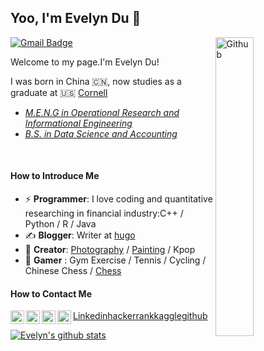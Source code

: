 ## Yoo, I'm Evelyn Du 👋 
<img width="35%" align="right" alt="Github" src="https://user-images.githubusercontent.com/48678280/88862734-4903af80-d201-11ea-968b-9c939d88a37c.gif" />

[![Gmail Badge](https://img.shields.io/badge/-vickydu1213@gmail.com-c14438?style=flat-square&logo=Gmail&logoColor=white&link=mailto:vickydu1213@gmail.com)](mailto:ishagupta2103@gmail.com)



Welcome to my page.I'm Evelyn Du! 

I was born in China 🇨🇳, now studies as a graduate at 🇺🇸 [Cornell]( https://www.engineering.cornell.edu/)
- *[M.E.N.G in Operational Research and Informational Engineering](https://www.orie.cornell.edu/orie/programs/meng-degree-ithaca/meng-resources/orie-meng-handbook-2024-2025)*
- *[B.S. in Data Science and Accounting](https://mbaen.rmbs.ruc.edu.cn/)*
<br>

#### How to Introduce Me
- ⚡ **Programmer**: I love coding and quantitative researching in financial industry:C++ / Python / R / Java
- ✍️ **Blogger**: Writer at [hugo](https://evelyn-english-post-site.vercel.app/)
- 🏃 **Creator**: [Photography](https://www.instagram.com/viii.iiicky?igsh=MWNpczJ3MmtlOGhnaA%3D%3D&utm_source=qr) / [Painting](https://jekyll-typing-artist.vercel.app/) / Kpop 
- 🥋 **Gamer** : Gym Exercise / Tennis / Cycling / Chinese Chess / [Chess](https://papergames.io/zh/%E4%BA%94%E5%AD%90%E6%A3%8B)

#### How to Contact Me
[Linkedin](https://www.linkedin.com/in/evelyyyn-du/)<a href="https://www.linkedin.com/in/evelyyyn-du/"><img align="left" alt="Evelyn's Kaggle" width="22px" src="https://cdn.jsdelivr.net/npm/simple-icons@v3/icons/linkedin.svg" />[hackerrank](https://www.hackerrank.com/profile/vickydu1213)<a href="https://www.hackerrank.com/profile/vickydu1213"><img align="left" alt="Evelyn's Kaggle" width="22px" src="https://cdn.jsdelivr.net/npm/simple-icons@v3/icons/hackerrank.svg" />[kaggle](https://www.kaggle.com/evelynduu)<a href="https://www.kaggle.com/evelynduu"><img align="left" alt="Evelyn's Kaggle" width="22px" src="https://cdn.jsdelivr.net/npm/simple-icons@3.1.0/icons/kaggle.svg" />[github](https://github.com/Evelyyyynnnn)<a href="https://github.com/Evelyyyynnnn"><img align="left" alt="Evelyn's Kaggle" width="22px" src="https://cdn.jsdelivr.net/npm/simple-icons@v3/icons/github.svg" />

![Evelyn's github stats](https://github-readme-stats.vercel.app/api?username=AkhilGKrishnan&show_icons=true&theme=dark)



